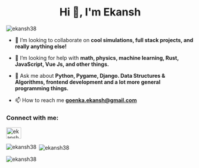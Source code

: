 <h1 align="center">Hi 👋, I'm Ekansh</h1>

<p align="left"> <img src="https://komarev.com/ghpvc/?username=ekansh38&label=Profile%20views&color=0e75b6&style=flat" alt="ekansh38" /> </p>

- 👯 I’m looking to collaborate on **cool simulations, full stack projects, and really anything else!**

- 🤝 I’m looking for help with **math, physics, machine learning, Rust, JavaScript, Vue Js, and other things.**

- 💬 Ask me about **Python, Pygame, Django. Data Structures & Algorithms, frontend development and a lot more general programming things.**

- 📫 How to reach me **goenka.ekansh@gmail.com**

<h3 align="left">Connect with me:</h3>
<p align="left">
<a href="https://www.youtube.com/channel/UCYgjoYY5QYqHhnd9fboT9cg" target="blank"><img align="center" src="https://raw.githubusercontent.com/rahuldkjain/github-profile-readme-generator/master/src/images/icons/Social/youtube.svg" alt="ekanshg" height="30" width="40" /></a>
</p>

<p><img align="left" src="https://github-readme-stats.vercel.app/api/top-langs?username=ekansh38&show_icons=true&theme=dark&locale=en&layout=compact" alt="ekansh38" /></p>

<p>&nbsp;<img align="center" src="https://github-readme-stats.vercel.app/api?username=ekansh38&show_icons=true&locale=en" alt="ekansh38" /></p>

<p><img align="center" src="https://github-readme-streak-stats.herokuapp.com/?user=ekansh38&" alt="ekansh38" /></p>

